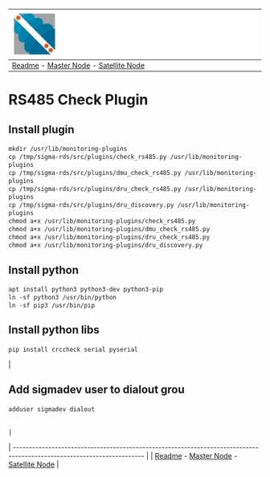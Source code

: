 | ![Sigma Telecom](/docs/logo-sigma.svg)                                                                                 |
| ---------------------------------------------------------------------------------------------------------------------- |
| [Readme](/readme.md) - [Master Node](/docs/setup_master_debian.md) - [Satellite Node](/docs/setup_satellite_debian.md) |

# RS485 Check Plugin

## Install plugin

```
mkdir /usr/lib/monitoring-plugins
cp /tmp/sigma-rds/src/plugins/check_rs485.py /usr/lib/monitoring-plugins
cp /tmp/sigma-rds/src/plugins/dmu_check_rs485.py /usr/lib/monitoring-plugins
cp /tmp/sigma-rds/src/plugins/dru_check_rs485.py /usr/lib/monitoring-plugins
cp /tmp/sigma-rds/src/plugins/dru_discovery.py /usr/lib/monitoring-plugins
chmod a+x /usr/lib/monitoring-plugins/check_rs485.py
chmod a+x /usr/lib/monitoring-plugins/dmu_check_rs485.py
chmod a+x /usr/lib/monitoring-plugins/dru_check_rs485.py
chmod a+x /usr/lib/monitoring-plugins/dru_discovery.py
```

## Install python

```
apt install python3 python3-dev python3-pip
ln -sf python3 /usr/bin/python
ln -sf pip3 /usr/bin/pip
```

## Install python libs

```
pip install crccheck serial pyserial
```

|  
## Add sigmadev user to dialout grou

```
adduser sigmadev dialout
```                   
                                                                                                   |
| ---------------------------------------------------------------------------------------------------------------------- |
| [Readme](/readme.md) - [Master Node](/docs/setup_master_debian.md) - [Satellite Node](/docs/setup_satellite_debian.md) |
